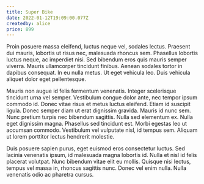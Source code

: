 ```yaml
---
title: Super Bike
date: 2022-01-12T19:09:00.077Z
createdby: alice
price: 899
---
```

Proin posuere massa eleifend, luctus neque vel, sodales lectus. Praesent dui mauris, lobortis ut risus nec, malesuada rhoncus sem. Phasellus lobortis luctus neque, ac imperdiet nisi. Sed bibendum eros quis mauris semper viverra. Mauris ullamcorper tincidunt finibus. Aenean sodales tortor in dapibus consequat. In eu nulla metus. Ut eget vehicula leo. Duis vehicula aliquet dolor eget pellentesque.

Mauris non augue id felis fermentum venenatis. Integer scelerisque tincidunt urna vel semper. Vestibulum congue dolor ante, nec tempor ipsum commodo id. Donec vitae risus et metus luctus eleifend. Etiam id suscipit ligula. Donec semper diam ut erat dignissim gravida. Mauris id nunc sem. Nunc pretium turpis nec bibendum sagittis. Nulla sed elementum ex. Nulla eget dignissim magna. Phasellus sed tincidunt est. Morbi egestas leo ut accumsan commodo. Vestibulum vel vulputate nisl, id tempus sem. Aliquam ut lorem porttitor lectus hendrerit molestie.

Duis posuere sapien purus, eget euismod eros consectetur luctus. Sed lacinia venenatis ipsum, id malesuada magna lobortis id. Nulla et nisl id felis placerat volutpat. Nunc bibendum vitae elit eu mollis. Quisque nisi lectus, tempus vel massa in, rhoncus sagittis nunc. Donec vel enim nulla. Nulla venenatis odio ac pharetra cursus.